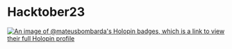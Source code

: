 # Hacktober23
[![An image of @mateusbombarda's Holopin badges, which is a link to view their full Holopin profile](https://holopin.me/mateusbombarda)](https://holopin.io/@mateusbombarda)
